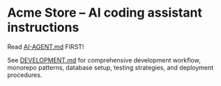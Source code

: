 # Acme Store – AI coding assistant instructions

Read [AI-AGENT.md](../AI-AGENT.md) FIRST!

See [DEVELOPMENT.md](../DEVELOPMENT.md) for comprehensive development workflow, monorepo patterns, database setup, testing strategies, and deployment procedures.

